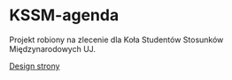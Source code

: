 # KSSM-agenda

Projekt robiony na zlecenie dla Koła Studentów Stosunków Międzynarodowych UJ.

[Design strony](https://www.figma.com/file/dBH7PB4PscgZ026TGYsE5D/KSSM-design?node-id=0-1&t=6J351kNrTXlGuLnV-0)
